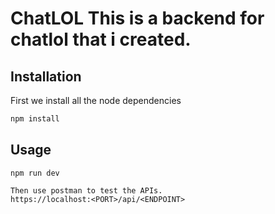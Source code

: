 # ChatLOL This is a backend for chatlol that i created.

## Installation

First we install all the node dependencies

```bash
npm install
```

## Usage

```Nodejs Development
npm run dev

Then use postman to test the APIs. 
https://localhost:<PORT>/api/<ENDPOINT> 